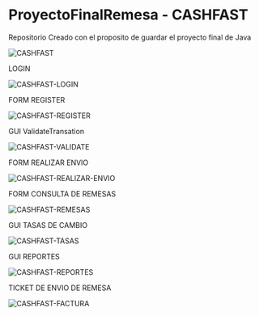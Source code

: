# ProyectoFinalRemesa - CASHFAST
Repositorio Creado con el proposito de guardar el proyecto final de Java

![CASHFAST](https://github.com/ANDER40514/ProyectoFinalRemesa-CASHFAST/assets/104466387/6fc723e8-aca8-4be9-9736-54a29aab5694)

LOGIN


![CASHFAST-LOGIN](https://github.com/ANDER40514/ProyectoFinalRemesa-CASHFAST/assets/104466387/2796daa0-e6e2-4bfd-a905-dcecb40996c7)

FORM REGISTER


![CASHFAST-REGISTER](https://github.com/ANDER40514/ProyectoFinalRemesa-CASHFAST/assets/104466387/da2b611c-eb4d-4d45-8e7a-69223f1c67e5)

GUI ValidateTransation


![CASHFAST-VALIDATE](https://github.com/ANDER40514/ProyectoFinalRemesa-CASHFAST/assets/104466387/ac39e9b9-a2e3-40ad-acef-3def2afbbcf1)



FORM REALIZAR ENVIO


![CASHFAST-REALIZAR-ENVIO](https://github.com/ANDER40514/ProyectoFinalRemesa-CASHFAST/assets/104466387/389f698a-55e3-4929-a8bf-d42ebeb8e331)

FORM CONSULTA DE REMESAS


![CASHFAST-REMESAS](https://github.com/ANDER40514/ProyectoFinalRemesa-CASHFAST/assets/104466387/c2720857-8a9b-4b1e-9652-fd338221a7c8)

GUI TASAS DE CAMBIO


![CASHFAST-TASAS](https://github.com/ANDER40514/ProyectoFinalRemesa-CASHFAST/assets/104466387/72ed00f4-6b9c-4460-911c-df473386fc68)

GUI REPORTES


![CASHFAST-REPORTES](https://github.com/ANDER40514/ProyectoFinalRemesa-CASHFAST/assets/104466387/50ea1447-ed13-4fe8-a154-63c45e4b05da)

TICKET DE ENVIO DE REMESA


![CASHFAST-FACTURA](https://github.com/ANDER40514/ProyectoFinalRemesa-CASHFAST/assets/104466387/848351ad-0af8-4b67-ad77-713c40a9ef12)

